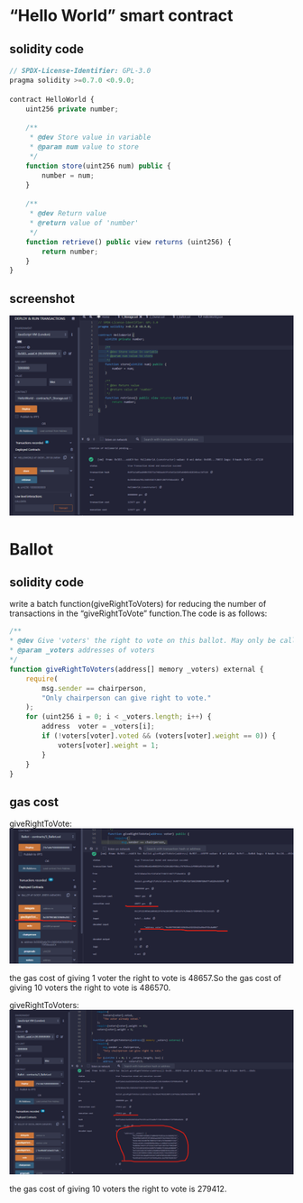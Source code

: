 
#  “Hello World” smart contract

## solidity code


```javascript
// SPDX-License-Identifier: GPL-3.0
pragma solidity >=0.7.0 <0.9.0;

contract HelloWorld {
    uint256 private number;

    /**
     * @dev Store value in variable
     * @param num value to store
     */
    function store(uint256 num) public {
        number = num;
    }

    /**
     * @dev Return value
     * @return value of 'number'
     */
    function retrieve() public view returns (uint256) {
        return number;
    }
}

```

## screenshot

![](helloword.png)

# Ballot

## solidity code

write a batch function(giveRightToVoters) for reducing the number of transactions in the “giveRightToVote” function.The code is as follows:

```javascript
/**
* @dev Give 'voters' the right to vote on this ballot. May only be called by 'chairperson'.
* @param _voters addresses of voters
*/
function giveRightToVoters(address[] memory _voters) external {
    require(
        msg.sender == chairperson,
        "Only chairperson can give right to vote."
    );
    for (uint256 i = 0; i < _voters.length; i++) {
        address  voter = _voters[i];
        if (!voters[voter].voted && (voters[voter].weight == 0)) {
            voters[voter].weight = 1;
        }
    }
}
```

## gas cost

giveRightToVote:
![](vote-1.png)

the gas cost of giving 1 voter the right to vote is 48657.So the gas cost of giving 10 voters the right to vote is 486570.

giveRightToVoters:
![](vote-2.png)

the gas cost of giving 10 voters the right to vote is 279412.




<!--
## deploy

constructor params: ["0x7a6b750000000000000000000000000000000000000000000000000000000000"]

```
"address[] _voters": [
		"0x10379EC68C32563Ee23231Ed23a96e4F4Dc8a0B4"
	]
```


```
[0x10379EC68C32563Ee23231Ed23a96e4F4Dc8a0B4, 0x10379EC68C32563Ee23231Ed23a96e4F4Dc8a0B5,0x10379EC68C32563Ee23231Ed23a96e4F4Dc8a0B6,0x10379EC68C32563Ee23231Ed23a96e4F4Dc8a0B7, 0x10379EC68C32563Ee23231Ed23a96e4F4Dc8a0B8, 0x10379EC68C32563Ee23231Ed23a96e4F4Dc8a0B9, 0x10379EC68C32563Ee23231Ed23a96e4F4Dc8a0BA, 0x10379EC68C32563Ee23231Ed23a96e4F4Dc8a0BB,
0x10379EC68C32563Ee23231Ed23a96e4F4Dc8a0BC, 0x10379EC68C32563Ee23231Ed23a96e4F4Dc8a0BD]
```

[
"0xcf664087a5bb0237a0bad6742852ec6c8d69a27a",
"0x59fbce10f6fc5fc9016ae294557a235661765c41",
"0xa1c0423a3dbfbcf0b9567c58fa76784d88973342",
"0xdeceea6cc94a06b6dbe68aac1cb08d6facb4d598",
"0xbd58c54657cd753eee336f7ed7cb57567704cd48",
"0x72cb10c6bfa5624dd07ef608027e366bd690048f",
"0xfe1b516a7297eb03229a8b5afad80703911e81cb",
"0xe211dfd985633da0c5d6a82e469c726a59d45d1b",
"0x725553bc9aa0939362671407dfdeb162dd37d168",
"0x995ad353a351ff3679a9baa56cded78970205c03"]

0x10379EC68C32563Ee23231Ed23a96e4F4Dc8a0B4, 0x10379EC68C32563Ee23231Ed23a96e4F4Dc8a0B5
-->